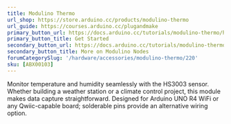 ```yaml
---
title: Modulino Thermo
url_shop: https://store.arduino.cc/products/modulino-thermo
url_guide: https://courses.arduino.cc/plugandmake
primary_button_url: https://docs.arduino.cc/tutorials/modulino-thermo/how-thermo/
primary_button_title: Get Started
secondary_button_url: https://docs.arduino.cc/tutorials/modulino-thermo/how-general/
secondary_button_title: More on Modulino Nodes
forumCategorySlug: '/hardware/accessories/modulino-thermo/220'
sku: [ABX00103]
---
```


Monitor temperature and humidity seamlessly with the HS3003 sensor. Whether building a weather station or a climate control project, this module makes data capture straightforward. Designed for Arduino UNO R4 WiFi or any Qwiic-capable board; solderable pins provide an alternative wiring option.
